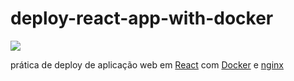 # deploy-react-app-with-docker

![](https://media.tenor.com/LP3_16MOZgMAAAAC/i-wait-and-then-error-i-do-this-error.gif)

prática de deploy de aplicação web em <a href="https://create-react-app.dev/">React</a> com <a href="https://www.docker.com/">Docker</a> e <a href="https://nginx.org/en/">nginx</a>
